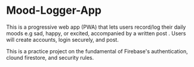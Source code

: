 # Mood-Logger-App

This is a progressive web app (PWA) that lets users record/log their daily moods e.g sad, happy, or excited, accompanied by a written post . Users will create accounts, login securely, and post.  

This is a practice project on the fundamental of Firebase's authentication, clound firestore, and security rules.
